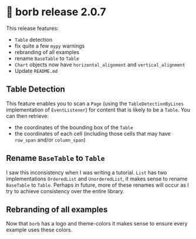 # :mega: borb release 2.0.7

This release features:

- `Table` detection
- fix quite a few `mypy` warnings
- rebranding of all examples
- rename `BaseTable` to `Table`
- `Chart` objects now have `horizontal_alignment` and `vertical_alignment`
- Update `README.md`

## Table Detection

This feature enables you to scan a `Page` (using the `TableDetectionByLines` implementation of `EventListener`) for content that is likely to be a `Table`.
You can then retrieve:

- the coordinates of the bounding box of the `Table`
- the coordinates of each cell (including those cells that may have `row_span` and/or `column_span`)

## Rename `BaseTable` to `Table`

I saw this inconsistency when I was writing a tutorial.
`List` has two implementations `OrderedList` and `UnorderedList`, it makes sense to rename `BaseTable` to `Table`.
Perhaps in future, more of these renames will occur as I try to achieve consistency over the entire library.

## Rebranding of all examples

Now that `borb` has a logo and theme-colors it makes sense to ensure every example uses these colors.
